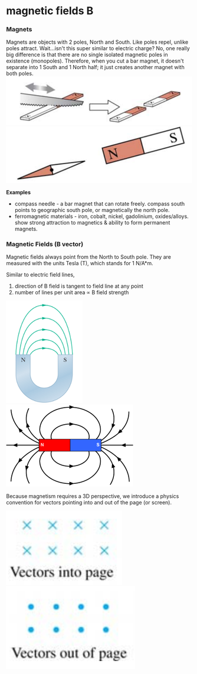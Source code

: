 # magnetic fields B

### Magnets

Magnets are objects with 2 poles, North and South. Like poles repel, unlike poles attract. Wait...isn't this super similar to electric charge? No, one really big difference is that there are no single isolated magnetic poles in existence (monopoles). Therefore, when you cut a bar magnet, it doesn't separate into 1 South and 1 North half; it just creates another magnet with both poles. ![](<../.gitbook/assets/image (11).png>)![](<../.gitbook/assets/image (14).png>)

**Examples**

* compass needle - a bar magnet that can rotate freely. compass south points to geographic south pole, or magnetically the north pole.
* ferromagnetic materials - iron, cobalt, nickel, gadolinium, oxides/alloys. show strong attraction to magnetics & ability to form permanent magnets.

### Magnetic Fields (B vector)

Magnetic fields always point from the North to South pole. They are measured with the units Tesla (T), which stands for 1 N/A\*m.

Similar to electric field lines,

1. direction of B field is tangent to field line at any point
2. number of lines per unit area ∝ B field strength&#x20;

![](<../.gitbook/assets/image (12) (1).png>)             ![](../.gitbook/assets/magneticFieldLines1.gif)

Because magnetism requires a 3D perspective, we introduce a physics convention for vectors pointing into and out of the page (or screen).&#x20;

<img src="../.gitbook/assets/image (23) (1).png" alt="" data-size="original">![](<../.gitbook/assets/image (2).png>)



